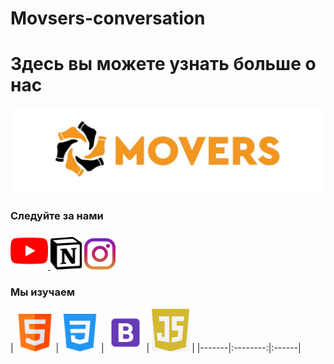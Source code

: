
# Movsers-conversation
<link rel="stylesheet" href="style.css">
 <h1>Здесь вы можете узнать больше о нас</h1>
<img class="logo" src='img/logo.jpg' width=800px>
<h3>Следуйте за нами</h3>

<a href='https://www.youtube.com/channel/UCXwKhLg1Mi2-DbyORowljqw'> <img src='img/youtube.png' width=60px> </a>
 <a href="https://www.notion.so/MOVERS-da3f54da80ee4df399ed9efe25a78f6b"><img src="img/notion.png" alt="" width=50px></a>
<a href="https://www.instagram.com/movers.kk/"><img src="img/instagram.png" alt="" width="50px"></a>

<h3>Мы изучаем</h3>
<!-- <img src='img/html.png' width=60px> 
<img src='img/css-3.png' width=60px>
<img src='img/but.png' width=60px>
<img src='img/js.png' width=60px> -->

| <img src='img/html.png' width=60px> | <img src='img/css-3.png' width=60px> | <img src='img/but.png' width=60px> | <img src='img/js.png' width=60px> |
|-------|:--------:|:------|